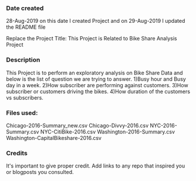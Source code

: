 ### Date created
28-Aug-2019 on this date I created Project and on 29-Aug-2019 I updated the README file

Replace the Project Title:
This Project is Related to Bike Share Analysis Project

### Description

This Project is to perform an exploratory analysis on Bike Share Data and below is the list of question we are trying to answer.
1)Busy hour and Busy day in a week.
2)How subscriber are performing against customers.
3)How subscriber or customers driving the bikes.
4)How duration of the customers vs subscribers.

### Files used:

Chicago-2016-Summary_new.csv
Chicago-Divvy-2016.csv
NYC-2016-Summary.csv
NYC-CitiBike-2016.csv
Washington-2016-Summary.csv
Washington-CapitalBikeshare-2016.csv

### Credits
It's important to give proper credit. Add links to any repo that inspired you or blogposts you consulted.
